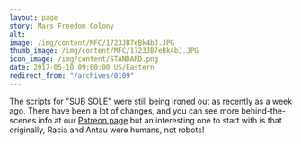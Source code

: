 ```yaml
---
layout: page
story: Mars Freedom Colony
alt:
image: /img/content/MFC/1723JB7eBk4bJ.JPG
thumb_image: /img/content/MFC/1723JB7eBk4bJ.JPG
icon_image: /img/content/STANDARD.png
date: 2017-05-10 09:00:00 US/Eastern
redirect_from: "/archives/0109"
---
```

The scripts for "SUB SOLE" were still being ironed out as recently as a week ago. There have been a lot of changes, and you can see more behind-the-scenes info at our [Patreon page](https://www.patreon.com/fabelaro) but an interesting one to start with is that originally, Racia and Antau were humans, not robots!

